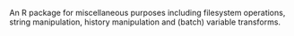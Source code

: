 An R package for miscellaneous purposes including filesystem operations,
string manipulation, history manipulation and (batch) variable transforms.
